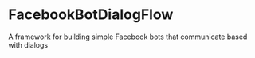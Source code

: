 # FacebookBotDialogFlow
A framework for building simple Facebook bots that communicate based with dialogs
